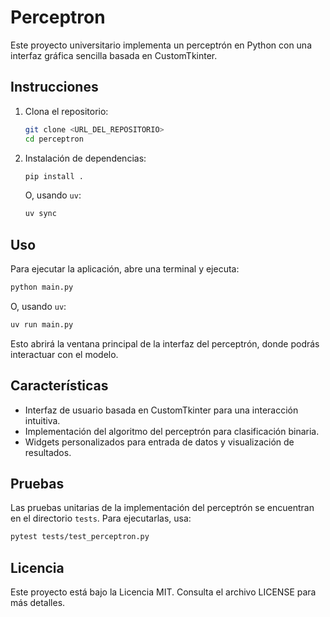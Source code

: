 # Perceptron

Este proyecto universitario implementa un perceptrón en Python con una interfaz gráfica sencilla basada en CustomTkinter.

## Instrucciones

1. Clona el repositorio:
    ```bash
    git clone <URL_DEL_REPOSITORIO>
    cd perceptron
    ```

2. Instalación de dependencias:
    ```bash
    pip install .
    ```

    O, usando `uv`:
    ```bash
    uv sync
    ```

## Uso

Para ejecutar la aplicación, abre una terminal y ejecuta:
```bash
python main.py
```

O, usando `uv`:
```bash
uv run main.py
```

Esto abrirá la ventana principal de la interfaz del perceptrón, donde podrás interactuar con el modelo.

## Características

- Interfaz de usuario basada en CustomTkinter para una interacción intuitiva.
- Implementación del algoritmo del perceptrón para clasificación binaria.
- Widgets personalizados para entrada de datos y visualización de resultados.

## Pruebas

Las pruebas unitarias de la implementación del perceptrón se encuentran en el directorio `tests`. Para ejecutarlas, usa:
```bash
pytest tests/test_perceptron.py
```

## Licencia

Este proyecto está bajo la Licencia MIT. Consulta el archivo LICENSE para más detalles.